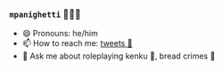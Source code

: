 ### ``mpanighetti`` 🧑🏼‍💻

- 😄 Pronouns: he/him
- 📫 How to reach me: [tweets 🐥](https://twitter.com/mpanighetti)
- 💬 Ask me about roleplaying kenku 🐧, bread crimes 🥖